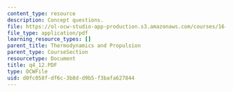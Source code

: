 ```yaml
---
content_type: resource
description: Concept questions.
file: https://ol-ocw-studio-app-production.s3.amazonaws.com/courses/16-01-unified-engineering-i-ii-iii-iv-fall-2005-spring-2006/d0fc058fdf6c3b8dd9b5f3bafa627844_q4_12.PDF
file_type: application/pdf
learning_resource_types: []
parent_title: Thermodynamics and Propulsion
parent_type: CourseSection
resourcetype: Document
title: q4_12.PDF
type: OCWFile
uid: d0fc058f-df6c-3b8d-d9b5-f3bafa627844
---
```

